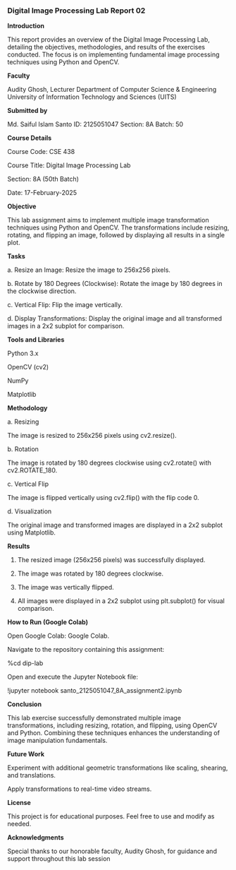 ### Digital Image Processing Lab Report 02

**Introduction**

This report provides an overview of the Digital Image Processing Lab, detailing the objectives, methodologies, and results of the exercises conducted. The focus is on implementing fundamental image processing techniques using Python and OpenCV.

**Faculty**

Audity Ghosh, Lecturer
Department of Computer Science & Engineering University of Information Technology and Sciences (UITS)

**Submitted by**

Md. Saiful Islam Santo 
ID: 2125051047 
Section: 8A Batch: 50


**Course Details**

Course Code: CSE 438

Course Title: Digital Image Processing Lab

Section: 8A (50th Batch)

Date: 17-February-2025

**Objective**

This lab assignment aims to implement multiple image transformation techniques using Python and OpenCV. The transformations include resizing, rotating, and flipping an image, followed by displaying all results in a single plot.

**Tasks**

a. Resize an Image: Resize the image to 256x256 pixels.

b. Rotate by 180 Degrees (Clockwise): Rotate the image by 180 degrees in the clockwise direction.

c. Vertical Flip: Flip the image vertically.

d. Display Transformations: Display the original image and all transformed images in a 2x2 subplot for comparison.

**Tools and Libraries**

Python 3.x

OpenCV (cv2)

NumPy

Matplotlib

**Methodology**

a. Resizing

The image is resized to 256x256 pixels using cv2.resize().

b. Rotation

The image is rotated by 180 degrees clockwise using cv2.rotate() with cv2.ROTATE_180.

c. Vertical Flip

The image is flipped vertically using cv2.flip() with the flip code 0.

d. Visualization

The original image and transformed images are displayed in a 2x2 subplot using Matplotlib.

**Results**

1. The resized image (256x256 pixels) was successfully displayed.

2. The image was rotated by 180 degrees clockwise.

3. The image was vertically flipped.

4. All images were displayed in a 2x2 subplot using plt.subplot() for visual comparison.

**How to Run (Google Colab)**

Open Google Colab: Google Colab.

Navigate to the repository containing this assignment:

%cd dip-lab

Open and execute the Jupyter Notebook file:

!jupyter notebook santo_2125051047_8A_assignment2.ipynb


**Conclusion**

This lab exercise successfully demonstrated multiple image transformations, including resizing, rotation, and flipping, using OpenCV and Python. Combining these techniques enhances the understanding of image manipulation fundamentals.

**Future Work**

Experiment with additional geometric transformations like scaling, shearing, and translations.

Apply transformations to real-time video streams.

**License**

This project is for educational purposes. Feel free to use and modify as needed.

**Acknowledgments**

Special thanks to our honorable faculty, Audity Ghosh, for guidance and support throughout this lab session
